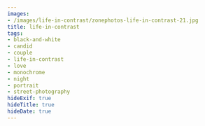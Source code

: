 ```yaml
---
images:
- /images/life-in-contrast/zonephotos-life-in-contrast-21.jpg
title: life-in-contrast
tags:
- black-and-white
- candid
- couple
- life-in-contrast
- love
- monochrome
- night
- portrait
- street-photography
hideExif: true
hideTitle: true
hideDate: true
---
```

